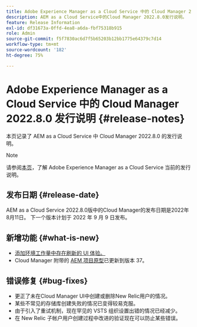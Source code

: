 ```yaml
---
title: Adobe Experience Manager as a Cloud Service 中的 Cloud Manager 2022.8.0 发行说明
description: AEM as a Cloud Service中的Cloud Manager 2022.8.0发行说明。
feature: Release Information
exl-id: df31673a-0ffd-4ea8-a6da-fbf75318b915
role: Admin
source-git-commit: f5f7830ac6d7f5b65203b12bb1775e64379c7d14
workflow-type: tm+mt
source-wordcount: '182'
ht-degree: 75%

---
```


# Adobe Experience Manager as a Cloud Service 中的 Cloud Manager 2022.8.0 发行说明 {#release-notes}

本页记录了 AEM as a Cloud Service 中 Cloud Manager 2022.8.0 的发行说明。

>[!NOTE]
>
>请参阅[本页](/help/release-notes/release-notes-cloud/release-notes-current.md)，了解 Adobe Experience Manager as a Cloud Service 当前的发行说明。

## 发布日期 {#release-date}

AEM as a Cloud Service 2022.8.0版中的Cloud Manager的发布日期是2022年8月11日。 下一个版本计划于 2022 年 9 月 9 日发布。

## 新增功能 {#what-is-new}

* [添加环境工作量中存在刷新的 UI 体验。](/help/implementing/cloud-manager/manage-environments.md)
* Cloud Manager 附带的 [AEM 项目原型](https://experienceleague.adobe.com/zh-hans/docs/experience-manager-core-components/using/developing/archetype/overview)已更新到版本 37。

## 错误修复 {#bug-fixes}

* 更正了未在Cloud Manager UI中创建或删除New Relic用户的情况。
* 某些不常见的存储库创建失败的情况已变得较易克服。
* 由于引入了重试机制，现在罕见的 VSTS 组织设置出错的情况已经减少。
* 在 New Relic 子帐户用户创建过程中改进的验证现在可以防止某些错误。

